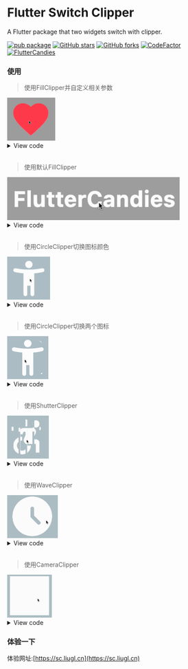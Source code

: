 # Flutter Switch Clipper

A Flutter package that two widgets switch with clipper. 

[![pub package](https://img.shields.io/pub/v/flutter_switch_clipper?logo=dart&label=stable&style=flat-square)](https://pub.dev/packages/flutter_switch_clipper)
[![GitHub stars](https://img.shields.io/github/stars/fluttercandies/flutter_switch_clipper?logo=github&style=flat-square)](https://github.com/fluttercandies/flutter_switch_clipper/stargazers)
[![GitHub forks](https://img.shields.io/github/forks/fluttercandies/flutter_switch_clipper?logo=github&style=flat-square)](https://github.com/fluttercandies/flutter_switch_clipper/network/members)
[![CodeFactor](https://img.shields.io/codefactor/grade/github/fluttercandies/flutter_switch_clipper?logo=codefactor&logoColor=%23ffffff&style=flat-square)](https://www.codefactor.io/repository/github/fluttercandies/flutter_switch_clipper)
<a target="_blank" href="https://jq.qq.com/?_wv=1027&k=5bcc0gy"><img border="0" src="https://pub.idqqimg.com/wpa/images/group.png" alt="FlutterCandies" title="FlutterCandies"></a>

### 使用

> 使用FillClipper并自定义相关参数 

<img src="https://raw.githubusercontent.com/fluttercandies/flutter_switch_clipper/master/preview/fv.gif" height=100>
<details>
  <summary>View code</summary>

```dart
SwitchCipper(
    initSelect: true,
    child: const Icon(Icons.favorite, size: 200, color: Colors.redAccent),
    background: const Icon(Icons.favorite, size: 200, color: Colors.white),
    duration: const Duration(milliseconds: 800),
    customCipperBuilder: (Animation<double> animation) => FillClipper(
        animation: animation,
        fillAlignment: _alignment,
        fillOffset: 50,
    ),
),
```
</details>

<br>

> 使用默认FillClipper 

<img src="https://raw.githubusercontent.com/fluttercandies/flutter_switch_clipper/master/preview/fc.gif" height=100>

<details>
  <summary>View code</summary>

```dart
const SwitchCipper(
    enableWhenAnimating: false,
    child: Text(
        'FlutterCandies',
        style: TextStyle(
            fontWeight: FontWeight.bold,
            fontSize: 50,
            color: Colors.amber,
            height: 2,
        ),
    ),
    background: Text(
        'FlutterCandies',
        style: TextStyle(
            fontWeight: FontWeight.bold,
            fontSize: 50,
            color: Colors.white,
            height: 2,
        ),
    ),
    curve: Curves.slowMiddle,
    reverseCurve: Curves.linear,
),
```

</details>

<br>

> 使用CircleClipper切换图标颜色 

<img src="https://raw.githubusercontent.com/fluttercandies/flutter_switch_clipper/master/preview/cs.gif" height=100>

<details>
  <summary>View code</summary>

```dart
SwitchCipper(
    child: const Icon(Icons.accessibility_new_rounded, size: 200, color: Colors.blueAccent),
    background: const Icon(Icons.accessibility_new_rounded, size: 200, color: Colors.white),
    curve: Curves.ease,
    duration: const Duration(milliseconds: 800),
    customCipperBuilder: (Animation<double> animation) => CircleClipper(animation: animation),
),
```

</details>

<br>

> 使用CircleClipper切换两个图标 

<img src="https://raw.githubusercontent.com/fluttercandies/flutter_switch_clipper/master/preview/cs2.gif" height=100>

<details>
  <summary>View code</summary>

```dart
SwitchCipper(
    child: ColoredBox(
    color: Colors.blueGrey[200] ?? Colors.blueGrey,
    child: const Icon(Icons.accessibility_new_rounded, size: 200, color: Colors.white)),
    background: const Icon(Icons.accessible_forward_outlined, size: 200, color: Colors.white),
    curve: Curves.ease,
    duration: const Duration(milliseconds: 800),
    customCipperBuilder: (Animation<double> animation) => CircleClipper(animation: animation),
),
```

</details>

<br>

> 使用ShutterClipper 

<img src="https://raw.githubusercontent.com/fluttercandies/flutter_switch_clipper/master/preview/cs3.gif" height=100>

<details>
  <summary>View code</summary>

```dart
SwitchCipper(
    child: ColoredBox(
        color: Colors.blueGrey[200] ?? Colors.blueGrey,
        child: const Icon(Icons.accessibility_new_rounded, size: 200, color: Colors.white)),
    background: const Icon(Icons.accessible_forward_outlined, size: 200, color: Colors.white),
    curve: Curves.ease,
    duration: const Duration(milliseconds: 800),
    customCipperBuilder: (Animation<double> animation) => ShutterClipper(
        animation: animation,
        activeAlignment: _alignment,
    ),
),
```

</details>

<br>

> 使用WaveClipper 

<img src="https://raw.githubusercontent.com/fluttercandies/flutter_switch_clipper/master/preview/cs4.gif" height=100>

<details>
  <summary>View code</summary>

```dart
SwitchCipper(
    child: const Icon(Icons.access_time_filled_rounded, size: 200, color: Colors.blue),
    background: const Icon(Icons.access_time_filled_rounded, size: 200, color: Colors.white),
    curve: Curves.ease,
    duration: const Duration(milliseconds: 2000),
    customCipperBuilder: (Animation<double> animation) => WaveClipper(
        animation: animation,
        waveAlignment: _alignment == FillAlignment.left ? WaveAlignment.left : WaveAlignment.right,
    ),
),
```

</details>

<br>

> 使用CameraClipper 

<img src="https://raw.githubusercontent.com/fluttercandies/flutter_switch_clipper/master/preview/cs5.gif" height=100>

<details>
  <summary>View code</summary>

```dart
SwitchCipper(
    child: Container(
        width: 200,
        height: 200,
        alignment: Alignment.center,
        decoration: const BoxDecoration(
            shape: BoxShape.circle,
            color: Colors.blue,
        ),
        child: const Text(
            'Camera',
            style: TextStyle(color: Colors.white, fontSize: 40, fontWeight: FontWeight.bold),
        ),
    ),
    background: Container(
        width: 200,
        height: 200,
        decoration: const BoxDecoration(
            shape: BoxShape.circle,
            color: Colors.white,
        ),
    ),
    duration: const Duration(milliseconds: 2000),
    customCipperBuilder: (Animation<double> animation) => CameraClipper(
        animation: animation,
    ),
),
```

</details>

### 体验一下

体验网址:[https://sc.liugl.cn](https://sc.liugl.cn)


